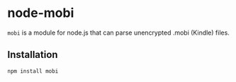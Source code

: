 # node-mobi
`mobi` is a module for node.js that can parse unencrypted .mobi (Kindle)
files.

## Installation
`npm install mobi`
